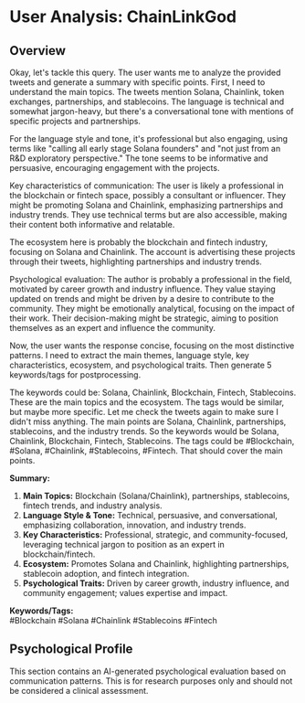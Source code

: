 # User Analysis: ChainLinkGod

## Overview

<think>
Okay, let's tackle this query. The user wants me to analyze the provided tweets and generate a summary with specific points. First, I need to understand the main topics. The tweets mention Solana, Chainlink, token exchanges, partnerships, and stablecoins. The language is technical and somewhat jargon-heavy, but there's a conversational tone with mentions of specific projects and partnerships.

For the language style and tone, it's professional but also engaging, using terms like "calling all early stage Solana founders" and "not just from an R&D exploratory perspective." The tone seems to be informative and persuasive, encouraging engagement with the projects.

Key characteristics of communication: The user is likely a professional in the blockchain or fintech space, possibly a consultant or influencer. They might be promoting Solana and Chainlink, emphasizing partnerships and industry trends. They use technical terms but are also accessible, making their content both informative and relatable.

The ecosystem here is probably the blockchain and fintech industry, focusing on Solana and Chainlink. The account is advertising these projects through their tweets, highlighting partnerships and industry trends.

Psychological evaluation: The author is probably a professional in the field, motivated by career growth and industry influence. They value staying updated on trends and might be driven by a desire to contribute to the community. They might be emotionally analytical, focusing on the impact of their work. Their decision-making might be strategic, aiming to position themselves as an expert and influence the community.

Now, the user wants the response concise, focusing on the most distinctive patterns. I need to extract the main themes, language style, key characteristics, ecosystem, and psychological traits. Then generate 5 keywords/tags for postprocessing.

The keywords could be: Solana, Chainlink, Blockchain, Fintech, Stablecoins. These are the main topics and the ecosystem. The tags would be similar, but maybe more specific. Let me check the tweets again to make sure I didn't miss anything. The main points are Solana, Chainlink, partnerships, stablecoins, and the industry trends. So the keywords would be Solana, Chainlink, Blockchain, Fintech, Stablecoins. The tags could be #Blockchain, #Solana, #Chainlink, #Stablecoins, #Fintech. That should cover the main points.
</think>

**Summary:**  
1. **Main Topics:** Blockchain (Solana/Chainlink), partnerships, stablecoins, fintech trends, and industry analysis.  
2. **Language Style & Tone:** Technical, persuasive, and conversational, emphasizing collaboration, innovation, and industry trends.  
3. **Key Characteristics:** Professional, strategic, and community-focused, leveraging technical jargon to position as an expert in blockchain/fintech.  
4. **Ecosystem:** Promotes Solana and Chainlink, highlighting partnerships, stablecoin adoption, and fintech integration.  
5. **Psychological Traits:** Driven by career growth, industry influence, and community engagement; values expertise and impact.  

**Keywords/Tags:**  
#Blockchain #Solana #Chainlink #Stablecoins #Fintech

## Psychological Profile

This section contains an AI-generated psychological evaluation based on communication patterns. This is for research purposes only and should not be considered a clinical assessment.